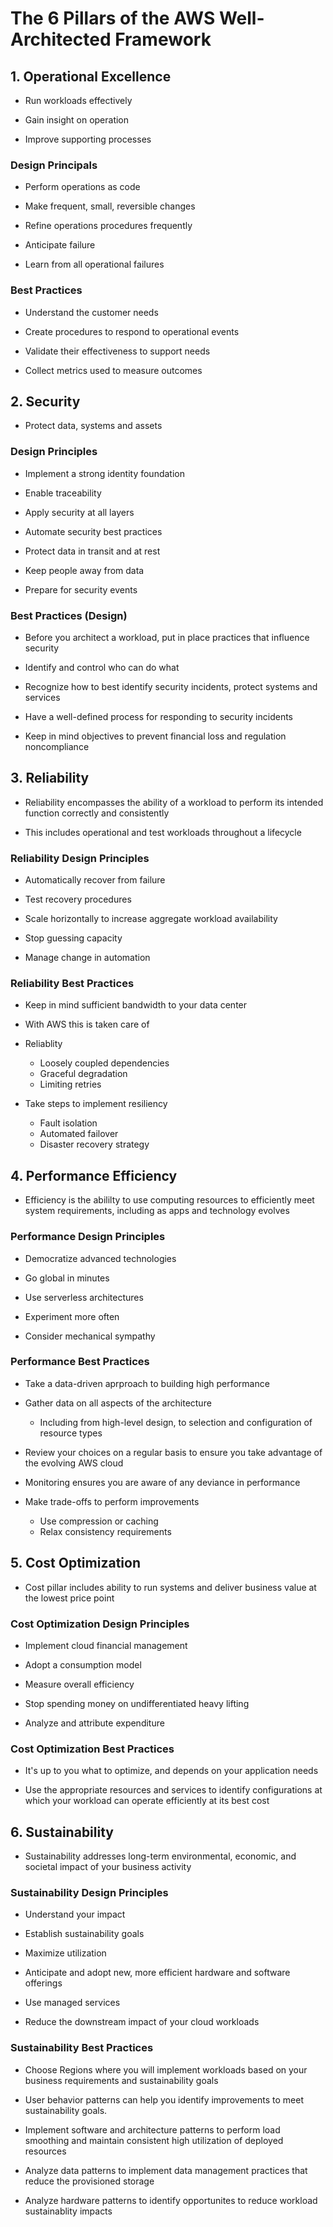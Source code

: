 # The 6 Pillars of the AWS Well-Architected Framework

## 1. Operational Excellence

* Run workloads effectively

* Gain insight on operation

* Improve supporting processes

### Design Principals

* Perform operations as code

* Make frequent, small, reversible changes

* Refine operations procedures frequently

* Anticipate failure

* Learn from all operational failures

### Best Practices

* Understand the customer needs

* Create procedures to respond to operational events

* Validate their effectiveness to support needs

* Collect metrics used to measure outcomes

## 2. Security

* Protect data, systems and assets

### Design Principles

* Implement a strong identity foundation

* Enable traceability

* Apply security at all layers

* Automate security best practices

* Protect data in transit and at rest

* Keep people away from data

* Prepare for security events

### Best Practices (Design)

* Before you architect a workload, put in place practices that influence security

* Identify and control who can do what

* Recognize how to best identify security incidents, protect systems and services

* Have a well-defined process for responding to security incidents

* Keep in mind objectives to prevent financial loss and regulation noncompliance

## 3. Reliability

* Reliability encompasses the ability of a workload to perform its intended function correctly and consistently

* This includes operational and test workloads throughout a lifecycle

### Reliability Design Principles

* Automatically recover from failure

* Test recovery procedures

* Scale horizontally to increase aggregate workload availability

* Stop guessing capacity

* Manage change in automation

### Reliability Best Practices

* Keep in mind sufficient bandwidth to your data center

* With AWS this is taken care of

* Reliablity
  * Loosely coupled dependencies
  * Graceful degradation
  * Limiting retries

* Take steps to implement resiliency
  * Fault isolation
  * Automated failover
  * Disaster recovery strategy

## 4. Performance Efficiency

* Efficiency is the abililty to use computing resources to efficiently meet system requirements, including as apps and technology evolves

### Performance Design Principles

* Democratize advanced technologies

* Go global in minutes

* Use serverless architectures

* Experiment more often

* Consider mechanical sympathy

### Performance Best Practices

* Take a data-driven aprproach to building high performance

* Gather data on all aspects of the architecture
  * Including from high-level design, to selection and configuration of resource types

* Review your choices on a regular basis to ensure you take advantage of the evolving AWS cloud

* Monitoring ensures you are aware of any deviance in performance

* Make trade-offs to perform improvements
  * Use compression or caching
  * Relax consistency requirements

## 5. Cost Optimization

* Cost pillar includes ability to run systems and deliver business value at the lowest price point

### Cost Optimization Design Principles

* Implement cloud financial management

* Adopt a consumption model

* Measure overall efficiency

* Stop spending money on undifferentiated heavy lifting

* Analyze and attribute expenditure

### Cost Optimization Best Practices

* It's up to you what to optimize, and depends on your application needs

* Use the appropriate resources and services to identify configurations at which your workload can operate efficiently at its best cost

## 6. Sustainability

* Sustainability addresses long-term environmental, economic, and societal impact of your business activity

### Sustainability Design Principles

* Understand your impact

* Establish sustainability goals

* Maximize utilization

* Anticipate and adopt new, more efficient hardware and software offerings

* Use managed services

* Reduce the downstream impact of your cloud workloads

### Sustainability Best Practices

* Choose Regions where you will implement workloads based on your business requirements and sustainability goals

* User behavior patterns can help you identify improvements to meet sustainability goals.

* Implement software and architecture patterns to perform load smoothing and maintain consistent high utilization of deployed resources

* Analyze data patterns to implement data management practices that reduce the provisioned storage

* Analyze hardware patterns to identify opportunites to reduce workload sustainablity impacts
